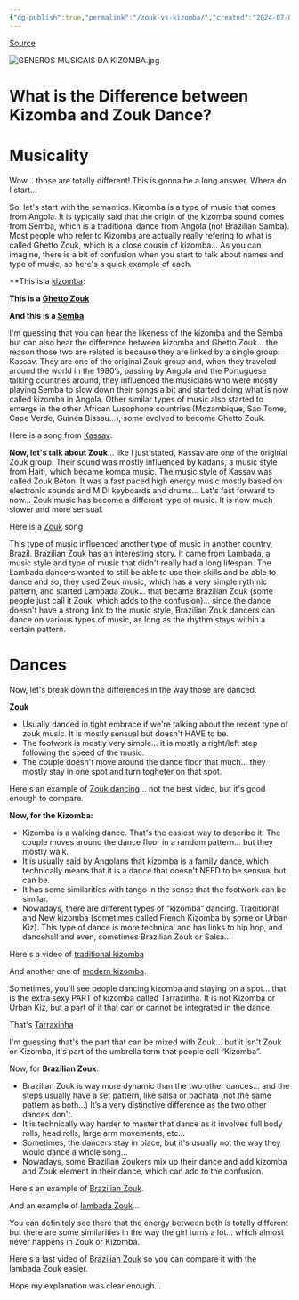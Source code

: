 ```yaml
---
{"dg-publish":true,"permalink":"/zouk-vs-kizomba/","created":"2024-07-05T15:46:12.568-04:00","updated":"2024-09-22T13:57:12.294-04:00"}
---
```



[Source](https://qr.ae/p245kg)

![GENEROS MUSICAIS DA KIZOMBA.jpg](/img/user/MEDIA/GENEROS%20MUSICAIS%20DA%20KIZOMBA.jpg)

# What is the Difference between Kizomba and Zouk Dance?

# Musicality

Wow… those are totally different! This is gonna be a long answer. Where do I start…

So, let's start with the semantics. Kizomba is a type of music that comes from Angola. It is typically said that the origin of the kizomba sound comes from Semba, which is a traditional dance from Angola (not Brazilian Samba). Most people who refer to Kizomba are actually really refering to what is called Ghetto Zouk, which is a close cousin of kizomba… As you can imagine, there is a bit of confusion when you start to talk about names and type of music, so here's a quick example of each.

**This is a [kizomba](https://www.youtube.com/watch?v=JIaASgv4sIE):

**This is a [Ghetto Zouk](https://www.youtube.com/watch?v=fZ8bFT8F5Ws)**

**And this is a [Semba](https://www.youtube.com/watch?v=7G3Ctd_Zt1U)**

I'm guessing that you can hear the likeness of the kizomba and the Semba but can also hear the difference between kizomba and Ghetto Zouk… the reason those two are related is because they are linked by a single group: Kassav. They are one of the original Zouk group and, when they traveled around the world in the 1980’s, passing by Angola and the Portuguese talking countries around, they influenced the musicians who were mostly playing Semba to slow down their songs a bit and started doing what is now called kizomba in Angola. Other similar types of music also started to emerge in the other African Lusophone countries (Mozambique, Sao Tome, Cape Verde, Guinea Bissau…), some evolved to become Ghetto Zouk.

Here is a song from [Kassav](https://www.youtube.com/watch?v=rbeKu7KWriw):

**Now, let's talk about Zouk**… like I just stated, Kassav are one of the original Zouk group. Their sound was mostly influenced by kadans, a music style from Haiti, which became kompa music. The music style of Kassav was called Zouk Béton. It was a fast paced high energy music mostly based on electronic sounds and MIDI keyboards and drums… Let's fast forward to now… Zouk music has become a different type of music. It is now much slower and more sensual.

Here is a [Zouk](https://www.youtube.com/watch?v=pAiORfHqTfY) song

This type of music influenced another type of music in another country, Brazil. Brazilian Zouk has an interesting story. It came from Lambada, a music style and type of music that didn't really had a long lifespan. The Lambada dancers wanted to still be able to use their skills and be able to dance and so, they used Zouk music, which has a very simple rythmic pattern, and started Lambada Zouk… that became Brazilian Zouk (some people just call it Zouk, which adds to the confusion)… since the dance doesn't have a strong link to the music style, Brazilian Zouk dancers can dance on various types of music, as long as the rhythm stays within a certain pattern.

# Dances

Now, let's break down the differences in the way those are danced.

**Zouk**

- Usually danced in tight embrace if we're talking about the recent type of zouk music. It is mostly sensual but doesn't HAVE to be.
- The footwork is mostly very simple… it is mostly a right/left step following the speed of the music.
- The couple doesn't move around the dance floor that much… they mostly stay in one spot and turn togheter on that spot.

Here's an example of [Zouk dancing](https://www.youtube.com/watch?v=3FVqswIy_3o)… not the best video, but it's good enough to compare.

**Now, for the Kizomba:**

- Kizomba is a walking dance. That's the easiest way to describe it. The couple moves around the dance floor in a random pattern… but they mostly walk.
- It is usually said by Angolans that kizomba is a family dance, which technically means that it is a dance that doesn't NEED to be sensual but can be.
- It has some similarities with tango in the sense that the footwork can be similar.
- Nowadays, there are different types of “kizomba“ dancing. Traditional and New kizomba (sometimes called French Kizomba by some or Urban Kiz). This type of dance is more technical and has links to hip hop, and dancehall and even, sometimes Brazilian Zouk or Salsa…

Here's a video of [traditional kizomba](https://www.youtube.com/watch?v=X4VgnknAecc)

And another one of [modern kizomba](https://www.youtube.com/watch?v=spEANNeA5Cs).

Sometimes, you'll see people dancing kizomba and staying on a spot… that is the extra sexy PART of kizomba called Tarraxinha. It is not Kizomba or Urban Kiz, but a part of it that can or cannot be integrated in the dance.

That's [Tarraxinha](https://www.youtube.com/watch?v=Dy6Tu-pDxyI)

I'm guessing that's the part that can be mixed with Zouk… but it isn't Zouk or Kizomba, it's part of the umbrella term that people call “Kizomba”.

Now, for **Brazilian Zouk**.

- Brazilian Zouk is way more dynamic than the two other dances… and the steps usually have a set pattern, like salsa or bachata (not the same pattern as both…) It’s a very distinctive difference as the two other dances don't.
- It is technically way harder to master that dance as it involves full body rolls, head rolls, large arm movements, etc…
- Sometimes, the dancers stay in place, but it's usually not the way they would dance a whole song…
- Nowadays, some Brazilian Zoukers mix up their dance and add kizomba and Zouk element in their dance, which can add to the confusion.

Here's an example of [Brazilian Zouk](https://www.youtube.com/watch?v=dKopE_lMXWU).

And an example of [lambada Zouk](https://www.youtube.com/watch?v=JnVOs1ruqCc)…

You can definitely see there that the energy between both is totally different but there are some similarities in the way the girl turns a lot… which almost never happens in Zouk or Kizomba.

Here's a last video of [Brazilian Zouk](https://www.youtube.com/watch?v=_Nw59b_0nB0) so you can compare it with the lambada Zouk easier.

Hope my explanation was clear enough…
